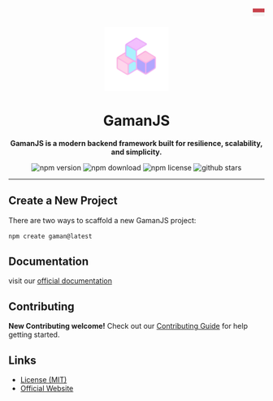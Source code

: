 <p align="right">
  <img src="https://github.com/7TogkID/gaman/blob/main/.github/images/indonesia.png?raw=true" width="23px">
</p>

<p align="center">
  <a href="https://gaman.7togk.id">
    <img src="https://github.com/7TogkID/gaman/blob/main/.github/images/gaman.png?raw=true" width="25%">
  </a>
</p>

<h1 align="center">GamanJS</h1>
<p align="center">
  <strong>GamanJS is a modern backend framework built for resilience, scalability, and simplicity.</strong>
</p>

<p align="center">
  <img src="https://img.shields.io/npm/v/gaman" alt="npm version">
  <img src="https://img.shields.io/npm/dm/gaman" alt="npm download">
  <img src="https://img.shields.io/npm/l/gaman" alt="npm license">
  <img src="https://img.shields.io/github/stars/7togkid/gaman" alt="github stars">
</p>

---

## Create a New Project

There are two ways to scaffold a new GamanJS project:

```bash
npm create gaman@latest
```

## Documentation

visit our [official documentation](https://gaman.7togk.id/docs)

## Contributing

**New Contributing welcome!** Check out our [Contributing Guide]() for help getting started.

## Links
- [License (MIT)](https://github.com/7togkid/gaman/blob/main/LICENSE)
- [Official Website](https://gaman.7togk.id)
